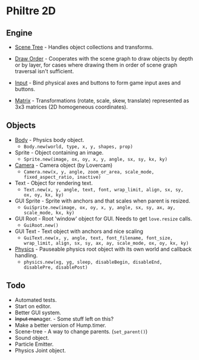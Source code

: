 Philtre 2D
==========

Engine
------

* [Scene Tree](engine/scene-tree.md) - Handles object
  collections and transforms.

* [Draw Order](engine/draw-order.md) - Cooperates with the scene
  graph to draw objects by depth or by layer, for cases where
  drawing them in order of scene graph traversal isn't
  sufficient.

* [Input](engine/input.md) - Bind physical axes and buttons to
  form game input axes and buttons.

* [Matrix](engine/matrix.md) - Transformations (rotate, scale,
  skew, translate) represented as 3x3 matrices (2D homogeneous
  coordinates).

Objects
-------

* [Body](engine/body.md) - Physics body object.
	* `Body.new(world, type, x, y, shapes, prop)`
* Sprite - Object containing an image.
	* `Sprite.new(image, ox, oy, x, y, angle, sx, sy, kx, ky)`
* [Camera](https://github.com/rgrams/lovercam/blob/master/Readme.md) - Camera object (by Lovercam)
	* `Camera.new(x, y, angle, zoom_or_area, scale_mode, fixed_aspect_ratio, inactive)`
* Text - Object for rendering text.
	* `Text.new(x, y, angle, text, font, wrap_limit, align, sx, sy, ox, oy, kx, ky)`
* GUI Sprite - Sprite with anchors and that scales when parent is resized.
	* `GuiSprite.new(image, ox, oy, x, y, angle, sx, sy, ax, ay, scale_mode, kx, ky)`
* GUI Root - Root 'window' object for GUI. Needs to get `love.resize` calls.
	* `GuiRoot.new()`
* GUI Text - Text object with anchors and nice scaling
	* `GuiText.new(x, y, angle, text, font_filename, font_size, wrap_limit, align, sx, sy, ax, ay, scale_mode, ox, oy, kx, ky)`
* [Physics](engine/physics.md) - Pauseable physics root object with its own world and callback handling.
	* `physics.new(xg, yg, sleep, disableBegin, disableEnd, disablePre, disablePost)`

Todo
----

* Automated tests.
* Start on editor.
* Better GUI system.
* ~~Input man~~ager. - Some stuff left on this?
* Make a better version of Hump.timer.
* Scene-tree - A way to change parents. (`set_parent()`)
* Sound object.
* Particle Emitter.
* Physics Joint object.
